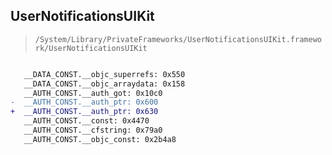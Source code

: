## UserNotificationsUIKit

> `/System/Library/PrivateFrameworks/UserNotificationsUIKit.framework/UserNotificationsUIKit`

```diff

   __DATA_CONST.__objc_superrefs: 0x550
   __DATA_CONST.__objc_arraydata: 0x158
   __AUTH_CONST.__auth_got: 0x10c0
-  __AUTH_CONST.__auth_ptr: 0x600
+  __AUTH_CONST.__auth_ptr: 0x630
   __AUTH_CONST.__const: 0x4470
   __AUTH_CONST.__cfstring: 0x79a0
   __AUTH_CONST.__objc_const: 0x2b4a8

```
